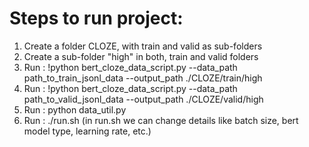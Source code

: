 # Steps to run project:
1) Create a folder CLOZE, with train and valid as sub-folders
2) Create a sub-folder "high" in both, train and valid folders
3) Run : !python bert_cloze_data_script.py --data_path path_to_train_jsonl_data --output_path ./CLOZE/train/high
4) Run : !python bert_cloze_data_script.py --data_path path_to_valid_jsonl_data --output_path ./CLOZE/valid/high
5) Run : python data_util.py
6) Run : ./run.sh (in run.sh we can change details like batch size, bert model type, learning rate, etc.)
